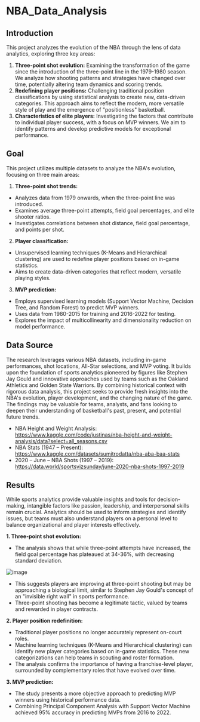 # NBA_Data_Analysis #

## Introduction

This project analyzes the evolution of the NBA through the lens of data analytics, exploring three key areas:

1. **Three-point shot evolution:** Examining the transformation of the game since the introduction of the three-point line in the 1979-1980 season. We analyze how shooting patterns and strategies have changed over time, potentially altering team dynamics and scoring trends.
2. **Redefining player positions:** Challenging traditional position classifications by using statistical analysis to create new, data-driven categories. This approach aims to reflect the modern, more versatile style of play and the emergence of "positionless" basketball.
3. **Characteristics of elite players:** Investigating the factors that contribute to individual player success, with a focus on MVP winners. We aim to identify patterns and develop predictive models for exceptional performance.

## Goal

This project utilizes multiple datasets to analyze the NBA's evolution, focusing on three main areas:

1. **Three-point shot trends:**
  - Analyzes data from 1979 onwards, when the three-point line was introduced.
  - Examines average three-point attempts, field goal percentages, and elite shooter ratios.
  - Investigates correlations between shot distance, field goal percentage, and points per shot.

2. **Player classification:**
  - Unsupervised learning techniques (K-Means and Hierarchical clustering) are used to redefine player positions based on in-game statistics.
  - Aims to create data-driven categories that reflect modern, versatile playing styles.

3. **MVP prediction:**
  - Employs supervised learning models (Support Vector Machine, Decision Tree, and Random Forest) to predict MVP winners.
  - Uses data from 1980-2015 for training and 2016-2022 for testing.
  - Explores the impact of multicollinearity and dimensionality reduction on model performance.

## Data Source

The research leverages various NBA datasets, including in-game performances, shot locations, All-Star selections, and MVP voting. It builds upon the foundation of sports analytics pioneered by figures like Stephen Jay Gould and innovative approaches used by teams such as the Oakland Athletics and Golden State Warriors.
By combining historical context with rigorous data analysis, this project seeks to provide fresh insights into the NBA's evolution, player development, and the changing nature of the game. The findings may be valuable for teams, analysts, and fans looking to deepen their understanding of basketball's past, present, and potential future trends.

- NBA Height and Weight Analysis: https://www.kaggle.com/code/justinas/nba-height-and-weight-analysis/data?select=all_seasons.csv
- NBA Stats (1947 – Present): https://www.kaggle.com/datasets/sumitrodatta/nba-aba-baa-stats
- 2020 – June – NBA Shots (1997 – 2019): https://data.world/sportsvizsunday/june-2020-nba-shots-1997-2019

## Results

While sports analytics provide valuable insights and tools for decision-making, intangible factors like passion, leadership, and interpersonal skills remain crucial. Analytics should be used to inform strategies and identify issues, but teams must also understand players on a personal level to balance organizational and player interests effectively.

**1. Three-point shot evolution:**

  - The analysis shows that while three-point attempts have increased, the field goal percentage has plateaued at 34-36%, with decreasing standard deviation.

![image](https://github.com/user-attachments/assets/25f56de1-b2bf-46d3-b5b9-124b426ea0dd)
  - This suggests players are improving at three-point shooting but may be approaching a biological limit, similar to Stephen Jay Gould's concept of an "invisible right wall" in sports performance.
  - Three-point shooting has become a legitimate tactic, valued by teams and rewarded in player contracts.


**2. Player position redefinition:**

  - Traditional player positions no longer accurately represent on-court roles.
  - Machine learning techniques (K-Means and Hierarchical clustering) can identify new player categories based on in-game statistics. These new categorizations can help teams in scouting and roster formation.
  - The analysis confirms the importance of having a franchise-level player, surrounded by complementary roles that have evolved over time.


**3. MVP prediction:**

  - The study presents a more objective approach to predicting MVP winners using historical performance data.
  - Combining Principal Component Analysis with Support Vector Machine achieved 95% accuracy in predicting MVPs from 2016 to 2022.

